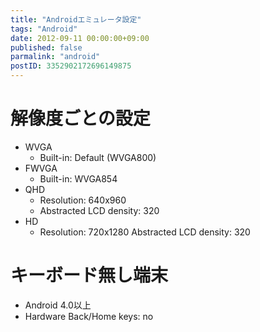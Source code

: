 ```yaml
---
title: "Androidエミュレータ設定"
tags: "Android"
date: 2012-09-11 00:00:00+09:00
published: false
parmalink: "android"
postID: 3352902172696149875
---
```


# 解像度ごとの設定

- WVGA
  - Built-in: Default (WVGA800)
- FWVGA
  - Built-in: WVGA854
- QHD
  - Resolution: 640x960
  - Abstracted LCD density: 320
- HD
  - Resolution: 720x1280
  Abstracted LCD density: 320

# キーボード無し端末

- Android 4.0以上
- Hardware Back/Home keys: no
